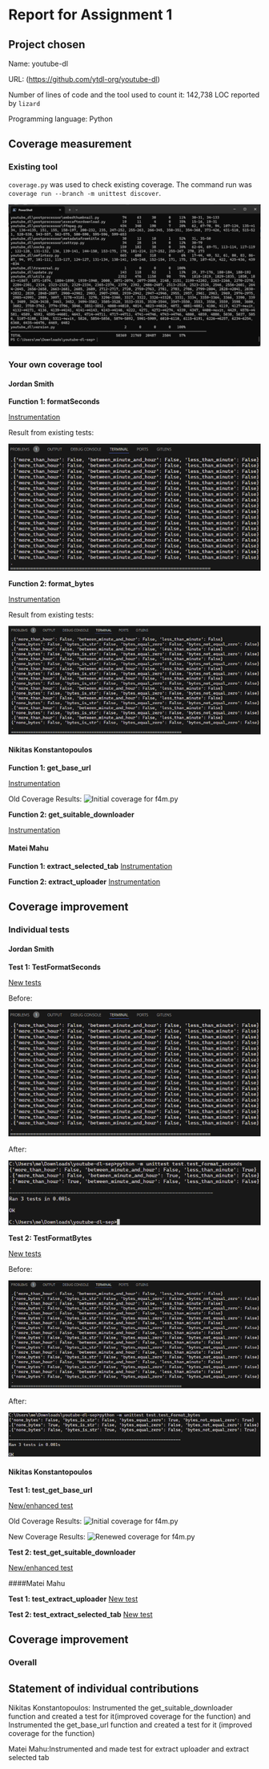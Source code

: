 ﻿# Report for Assignment 1

## Project chosen

Name: youtube-dl

URL: (https://github.com/ytdl-org/youtube-dl)

Number of lines of code and the tool used to count it: 142,738 LOC reported by `lizard`

Programming language: Python

## Coverage measurement

### Existing tool

`coverage.py` was used to check existing coverage. The command run was `coverage run --branch -m unittest discover`.

![Coverage report before changes](coverage_before.png)

### Your own coverage tool

<The following is supposed to be repeated for each group member>

#### Jordan Smith

**Function 1: formatSeconds**

[Instrumentation](https://github.com/rubellyte/youtube-dl-sep/commit/c11880381c947136ba251914cf5b943dfa331675)

Result from existing tests:

![Instrumentation result from existing tests](coverage_format_seconds_before.png)

**Function 2: format_bytes**

[Instrumentation](https://github.com/rubellyte/youtube-dl-sep/commit/9a24bc632543ca3642759776b3113a0989fccc6a)

Result from existing tests:

![Instrumentation result from existing tests](coverage_format_bytes_before.png)

#### Nikitas Konstantopoulos

**Function 1: get_base_url**

[Instrumentation](https://github.com/rubellyte/youtube-dl-sep/commit/fe2c02649b2105fcf4fe2cfa45de8182aa6f23e4)

Old Coverage Results:
![Initial coverage for f4m.py](inital_coverage_f4m.png)

**Function 2: get_suitable_downloader**

[Instrumentation](https://github.com/rubellyte/youtube-dl-sep/commit/fe2c02649b2105fcf4fe2cfa45de8182aa6f23e4)

#### Matei Mahu

**Function 1: extract_selected_tab**
[Instrumentation](https://github.com/rubellyte/youtube-dl-sep/blob/master/test/test_extract_selected_tab.py)

**Function 2: extract_uploader**
[Instrumentation](https://github.com/rubellyte/youtube-dl-sep/blob/master/test/test_extract_uploader.py)

## Coverage improvement

### Individual tests

<The following is supposed to be repeated for each group member>

#### Jordan Smith

**Test 1: TestFormatSeconds**

[New tests](https://github.com/rubellyte/youtube-dl-sep/commit/2a1cfe97089a3b40f4b36de4784cba7fcf5add2a)

Before:

![Instrumentation result from existing tests](coverage_format_seconds_before.png)

After:

![Instrumentation result from new tests](coverage_format_seconds_after.png)

**Test 2: TestFormatBytes**

[New tests](https://github.com/rubellyte/youtube-dl-sep/commit/f9d8f719a5c0a8c13c8a63223d5db1d28681628d)

Before:

![Instrumentation result from existing tests](coverage_format_bytes_before.png)

After:

![Instrumentation result from new tests](coverage_format_bytes_after.png)

#### Nikitas Konstantopoulos

**Test 1: test_get_base_url**

[New/enhanced test](https://github.com/rubellyte/youtube-dl-sep/commit/4608aad7a7522b296174b4c56d66adfac6fc20ee)

Old Coverage Results:
![Initial coverage for f4m.py](inital_coverage_f4m.png)

New Coverage Results:
![Renewed coverage for f4m.py](final_coverage_f4m.png)

**Test 2: test_get_suitable_downloader**

[New/enhanced test](https://github.com/rubellyte/youtube-dl-sep/commit/4608aad7a7522b296174b4c56d66adfac6fc20ee)

####Matei Mahu

**Test 1: test_extract_uploader**
[New test](https://github.com/rubellyte/youtube-dl-sep/blob/master/Results%20of%20coverage%20test%20of%20extract%20uploader)


**Test 2: test_extract_selected_tab**
[New test](https://github.com/rubellyte/youtube-dl-sep/blob/master/Results%20of%20extract%20uploader)
## Coverage improvement

### Overall


## Statement of individual contributions

<Write what each group member did>

Nikitas Konstantopoulos: Instrumented the get_suitable_downloader function and created a test for it(improved coverage for the function) and Instrumented the get_base_url function and created a test for it (improved coverage for the function) 

Matei Mahu:Instrumented and made test for extract uploader and extract selected tab
